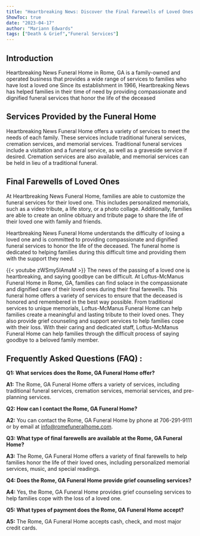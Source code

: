 ```yaml
---
title: "Heartbreaking News: Discover the Final Farewells of Loved Ones at this Rome, GA Funeral Home"
ShowToc: true 
date: "2023-04-17"
author: "Mariann Edwards" 
tags: ["Death & Grief","Funeral Services"]
---
```

## Introduction

Heartbreaking News Funeral Home in Rome, GA is a family-owned and operated business that provides a wide range of services to families who have lost a loved one Since its establishment in 1966, Heartbreaking News has helped families in their time of need by providing compassionate and dignified funeral services that honor the life of the deceased

## Services Provided by the Funeral Home

Heartbreaking News Funeral Home offers a variety of services to meet the needs of each family. These services include traditional funeral services, cremation services, and memorial services. Traditional funeral services include a visitation and a funeral service, as well as a graveside service if desired. Cremation services are also available, and memorial services can be held in lieu of a traditional funeral.

## Final Farewells of Loved Ones

At Heartbreaking News Funeral Home, families are able to customize the funeral services for their loved one. This includes personalized memorials, such as a video tribute, a life story, or a photo collage. Additionally, families are able to create an online obituary and tribute page to share the life of their loved one with family and friends.

Heartbreaking News Funeral Home understands the difficulty of losing a loved one and is committed to providing compassionate and dignified funeral services to honor the life of the deceased. The funeral home is dedicated to helping families during this difficult time and providing them with the support they need.

{{< youtube zWSmy5IAmaM >}} 
The news of the passing of a loved one is heartbreaking, and saying goodbye can be difficult. At Loftus-McManus Funeral Home in Rome, GA, families can find solace in the compassionate and dignified care of their loved ones during their final farewells. This funeral home offers a variety of services to ensure that the deceased is honored and remembered in the best way possible. From traditional services to unique memorials, Loftus-McManus Funeral Home can help families create a meaningful and lasting tribute to their loved ones. They also provide grief counseling and support services to help families cope with their loss. With their caring and dedicated staff, Loftus-McManus Funeral Home can help families through the difficult process of saying goodbye to a beloved family member.

## Frequently Asked Questions (FAQ) :
**Q1: What services does the Rome, GA Funeral Home offer?**

**A1:** The Rome, GA Funeral Home offers a variety of services, including traditional funeral services, cremation services, memorial services, and pre-planning services.

**Q2: How can I contact the Rome, GA Funeral Home?**

**A2:** You can contact the Rome, GA Funeral Home by phone at 706-291-9111 or by email at info@romefuneralhome.com.

**Q3: What type of final farewells are available at the Rome, GA Funeral Home?**

**A3:** The Rome, GA Funeral Home offers a variety of final farewells to help families honor the life of their loved ones, including personalized memorial services, music, and special readings.

**Q4: Does the Rome, GA Funeral Home provide grief counseling services?**

**A4:** Yes, the Rome, GA Funeral Home provides grief counseling services to help families cope with the loss of a loved one.

**Q5: What types of payment does the Rome, GA Funeral Home accept?**

**A5:** The Rome, GA Funeral Home accepts cash, check, and most major credit cards.



